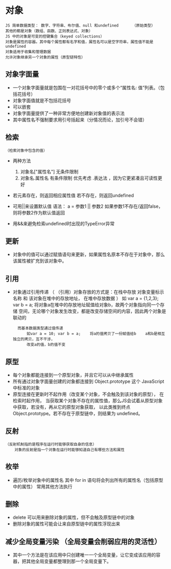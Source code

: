 # 对象

    JS 简单数据类型： 数字、字符串、布尔值、null 和undefined      （原始类型）
    其他的都是对象（数组、函数、正则表达式、对象）
    JS 中的对象是可变的控键集合（keyed collections）
    对象是属性的容器。其中每个属性都有名字和值，属性名可以是空字符串，属性值不能是undefined
    对象适用于收集和管理数据
    允许对象继承另一个对象的属性（原型链特性）

## 对象字面量

- 一个对象字面量就是包围在一对花括号中的零个或多个“属性名: 值”列表。（包括花括号）
- 对象字面值就是不包括花括号
- 可以嵌套
- 对象字面量提供了一种非常方便地创建新对象值的表示法
- 其中属性名不强制要求用引号括起来（分情况而论，加引号不会错）

## 检索
    （检索对象中包含的值）

- 两种方法
    1. 对象名["属性名"]         无条件限制
    2. 对象名.属性名      有条件限制        优先考虑  .表达法   ，因为它更紧凑且可读性更好        

- 若元素存在，则返回相应属性值
    若不存在，则返回undefined

- 可用||来设置默认值
    语法：   a = 参数1 || 参数2
        如果参数1不存在/返回false，则将参数2作为默认值返回

- 用&&来避免检索undefined时出现的TypeError异常

## 更新

- 对象中的值可以通过赋值语句来更新，如果属性名原本不存在于对象中，那么该属性被扩充到该对象中。

## 引用

- 对象通过引用传递
（ （引用）对象存放的方式是：在栈中存放 对象变量标示名称 和 该对象在堆中的存放地址， 在堆中存放数据 ）
    如 var a = {1,2,3}; var b = a;    将对象a在堆中的存放地址赋值给对象b，故两个对象指向同一个存储
    空间，无论哪个对象发生改变，都是改变存储空间的内容，因此两个对象是联动的

        而基本数据类型通过值传递
            如var a = 10; var b = a;    将a的值拷贝了一份赋值给b    a和b是相互独立的拷贝，互不干涉，
            改变a的值，b的值不变

## 原型

- 每个对象都能连接到一个原型对象，并且它可以从中继承属性
- 所有通过对象字面量创建的对象都连接到 Object.prototype 这个 JavaScript 中标准的对象
- 原型连接在更新时不起作用（改变某个对象，不会触及到该对象的原型），
    在检索时起作用，    当获取某个对象不存在的属性值，那么JS会试着从原型对象中获取，若没有，再从它的原型对象获取，
                        以此类推到终点 Object.prototype。若不存在于原型链中，则结果为 undefined。

## 反射
    （反射机制指的是程序在运行时能够获取自身的信息）
        对象的反射是指一个对象在运行时能够知道自己有哪些方法和属性

## 枚举

- 遍历/枚举对象中的属性名
    其中 for in 语句将会列出所有的属性名（包括原型中的属性）
    常用其他方法执行

## 删除

- delete 可以用来删除对象的属性，但不会触及原型链中的对象
- 删除对象的属性可能会让来自原型链中的属性浮现出来

## 减少全局变量污染     （全局变量会削弱应用的灵活性）

- 其中一个方法是在该应用中只创建唯一一个全局变量，让它变成该应用的容器，把其他全局变量都整理到那一个全局变量下。
